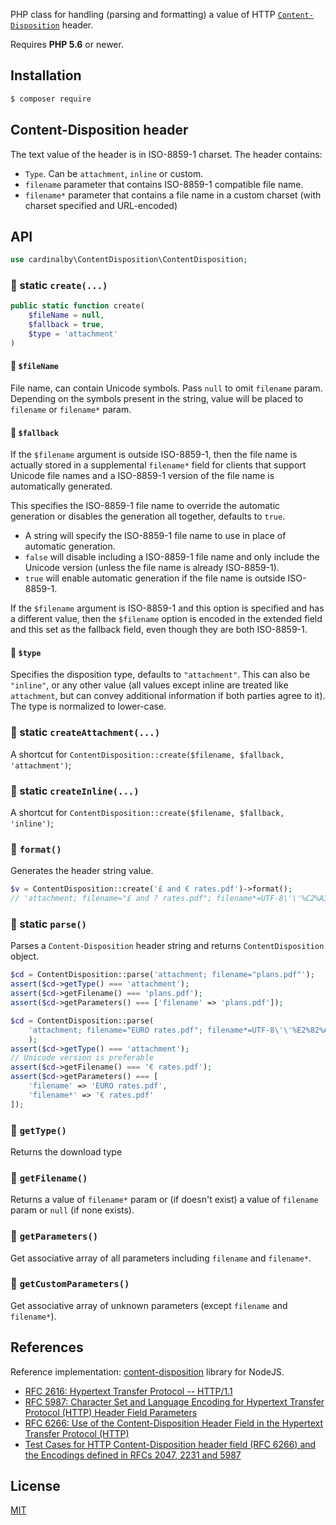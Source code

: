 PHP class for handling (parsing and formatting) a value of  HTTP 
[`Content-Disposition`](https://developer.mozilla.org/en-US/docs/Web/HTTP/Headers/Content-Disposition) header. 

Requires **PHP 5.6** or newer.

## Installation

```sh
$ composer require
```

## Content-Disposition header

The text value of the header is in ISO-8859-1 charset. The header contains:

- `Type`. Can be `attachment`, `inline` or custom.
- `filename` parameter that contains ISO-8859-1 compatible file name.
- `filename*` parameter that contains a file name in a custom charset (with charset specified and URL-encoded)

## API
```php
use cardinalby\ContentDisposition\ContentDisposition;
```

### 🔻 static `create(...)`
```php
public static function create(
    $fileName = null, 
    $fallback = true, 
    $type = 'attachment'
)
```
#### 🔸 `$fileName`
File name, can contain Unicode symbols. Pass `null` to omit `filename` param. Depending on the symbols present in the string, value will be placed to `filename` or `filename*` param.

#### 🔸 `$fallback`
If the `$filename` argument is outside ISO-8859-1, then the file name is actually
stored in a supplemental `filename*` field for clients that support Unicode file names and
a ISO-8859-1 version of the file name is automatically generated.

This specifies the ISO-8859-1 file name to override the automatic generation or
disables the generation all together, defaults to `true`.

- A string will specify the ISO-8859-1 file name to use in place of automatic
  generation.
- `false` will disable including a ISO-8859-1 file name and only include the
  Unicode version (unless the file name is already ISO-8859-1).
- `true` will enable automatic generation if the file name is outside ISO-8859-1.

If the `$filename` argument is ISO-8859-1 and this option is specified and has a
different value, then the `$filename` option is encoded in the extended field
and this set as the fallback field, even though they are both ISO-8859-1.

#### 🔸 `$type`
Specifies the disposition type, defaults to `"attachment"`. This can also be
`"inline"`, or any other value (all values except inline are treated like
`attachment`, but can convey additional information if both parties agree to
it). The type is normalized to lower-case.

### 🔻 static `createAttachment(...)`
A shortcut for `ContentDisposition::create($filename, $fallback, 'attachment')`;

### 🔻 static `createInline(...)`
A shortcut for `ContentDisposition::create($filename, $fallback, 'inline')`;

### 🔻 `format()`
Generates the header string value. 

```php
$v = ContentDisposition::create('£ and € rates.pdf')->format();
// 'attachment; filename="£ and ? rates.pdf"; filename*=UTF-8\'\'%C2%A3%20and%20%E2%82%AC%20rates.pdf'
```

### 🔻 static `parse()`
Parses a `Content-Disposition` header string and returns `ContentDisposition` object.

```php
$cd = ContentDisposition::parse('attachment; filename="plans.pdf"');
assert($cd->getType() === 'attachment');
assert($cd->getFilename() === 'plans.pdf');
assert($cd->getParameters() === ['filename' => 'plans.pdf']);
```

```php
$cd = ContentDisposition::parse(
    'attachment; filename="EURO rates.pdf"; filename*=UTF-8\'\'%E2%82%AC%20rates.pdf'
    );
assert($cd->getType() === 'attachment');
// Unicode version is preferable
assert($cd->getFilename() === '€ rates.pdf');
assert($cd->getParameters() === [
    'filename' => 'EURO rates.pdf', 
    'filename*' => '€ rates.pdf'
]);
```

### 🔻 `getType()`
Returns the download type

### 🔻 `getFilename()`
Returns a value of `filename*` param or (if doesn't exist) a value of `filename` param or `null` (if none exists).

### 🔻 `getParameters()`
Get associative array of all parameters including `filename` and `filename*`.

### 🔻 `getCustomParameters()`
Get associative array of unknown parameters (except `filename` and `filename*`).

## References

Reference implementation: [content-disposition](https://github.com/jshttp/content-disposition) library for NodeJS.

- [RFC 2616: Hypertext Transfer Protocol -- HTTP/1.1][rfc-2616]
- [RFC 5987: Character Set and Language Encoding for Hypertext Transfer Protocol (HTTP) Header Field Parameters][rfc-5987]
- [RFC 6266: Use of the Content-Disposition Header Field in the Hypertext Transfer Protocol (HTTP)][rfc-6266]
- [Test Cases for HTTP Content-Disposition header field (RFC 6266) and the Encodings defined in RFCs 2047, 2231 and 5987][tc-2231]

[rfc-2616]: https://tools.ietf.org/html/rfc2616
[rfc-5987]: https://tools.ietf.org/html/rfc5987
[rfc-6266]: https://tools.ietf.org/html/rfc6266
[tc-2231]: http://greenbytes.de/tech/tc2231/

## License

[MIT](LICENSE)
